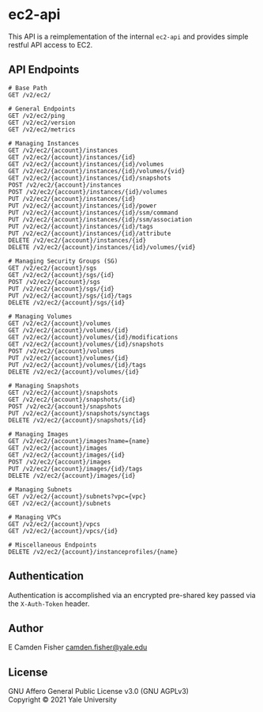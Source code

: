 # ec2-api

This API is a reimplementation of the internal `ec2-api` and provides simple restful API access to EC2.

## API Endpoints

```
# Base Path
GET /v2/ec2/

# General Endpoints
GET /v2/ec2/ping
GET /v2/ec2/version
GET /v2/ec2/metrics

# Managing Instances
GET /v2/ec2/{account}/instances
GET /v2/ec2/{account}/instances/{id}
GET /v2/ec2/{account}/instances/{id}/volumes
GET /v2/ec2/{account}/instances/{id}/volumes/{vid}
GET /v2/ec2/{account}/instances/{id}/snapshots
POST /v2/ec2/{account}/instances
POST /v2/ec2/{account}/instances/{id}/volumes
PUT /v2/ec2/{account}/instances/{id}
PUT /v2/ec2/{account}/instances/{id}/power
PUT /v2/ec2/{account}/instances/{id}/ssm/command
PUT /v2/ec2/{account}/instances/{id}/ssm/association
PUT /v2/ec2/{account}/instances/{id}/tags
PUT /v2/ec2/{account}/instances/{id}/attribute
DELETE /v2/ec2/{account}/instances/{id}
DELETE /v2/ec2/{account}/instances/{id}/volumes/{vid}

# Managing Security Groups (SG)
GET /v2/ec2/{account}/sgs
GET /v2/ec2/{account}/sgs/{id}
POST /v2/ec2/{account}/sgs
PUT /v2/ec2/{account}/sgs/{id}
PUT /v2/ec2/{account}/sgs/{id}/tags
DELETE /v2/ec2/{account}/sgs/{id}

# Managing Volumes
GET /v2/ec2/{account}/volumes
GET /v2/ec2/{account}/volumes/{id}
GET /v2/ec2/{account}/volumes/{id}/modifications
GET /v2/ec2/{account}/volumes/{id}/snapshots
POST /v2/ec2/{account}/volumes
PUT /v2/ec2/{account}/volumes/{id}
PUT /v2/ec2/{account}/volumes/{id}/tags
DELETE /v2/ec2/{account}/volumes/{id}

# Managing Snapshots
GET /v2/ec2/{account}/snapshots
GET /v2/ec2/{account}/snapshots/{id}
POST /v2/ec2/{account}/snapshots
PUT /v2/ec2/{account}/snapshots/synctags
DELETE /v2/ec2/{account}/snapshots/{id}

# Managing Images
GET /v2/ec2/{account}/images?name={name}
GET /v2/ec2/{account}/images
GET /v2/ec2/{account}/images/{id}
POST /v2/ec2/{account}/images
PUT /v2/ec2/{account}/images/{id}/tags
DELETE /v2/ec2/{account}/images/{id}

# Managing Subnets
GET /v2/ec2/{account}/subnets?vpc={vpc}
GET /v2/ec2/{account}/subnets

# Managing VPCs
GET /v2/ec2/{account}/vpcs
GET /v2/ec2/{account}/vpcs/{id}

# Miscellaneous Endpoints
DELETE /v2/ec2/{account}/instanceprofiles/{name}
```


## Authentication

Authentication is accomplished via an encrypted pre-shared key passed via the `X-Auth-Token` header.

## Author

E Camden Fisher <camden.fisher@yale.edu>

## License

GNU Affero General Public License v3.0 (GNU AGPLv3)  
Copyright © 2021 Yale University
